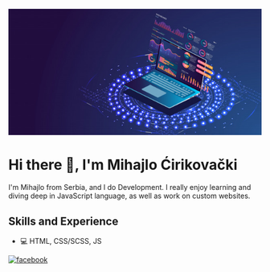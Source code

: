 ![Web Development](https://github.com/mihajlo-cirikovacki/mihajlo-cirikovacki/blob/main/application-laptop.jpg)

# Hi there 👋, I'm Mihajlo Ćirikovački
I'm Mihajlo from Serbia, and I do Development. I really enjoy learning and diving deep in JavaScript language, as well as work on custom websites.

## Skills and Experience
* 💻 HTML, CSS/SCSS, JS



[<img src='https://cdn.jsdelivr.net/npm/simple-icons@3.0.1/icons/facebook.svg' alt='facebook' height='40'>](https://www.facebook.com/miha992)  

















